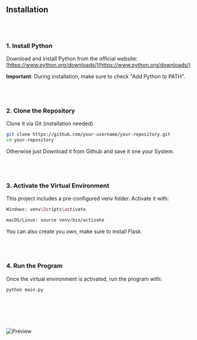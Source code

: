 ## Installation
<br></br>
### 1. Install Python
Download and install Python from the official website:  
[https://www.python.org/downloads/](https://www.python.org/downloads/)  

**Important**: During installation, make sure to check "Add Python to PATH".
<br></br><br></br>

### 2. Clone the Repository
Clone it via Git (installation needed)
```bash
git clone https://github.com/your-username/your-repository.git
cd your-repository
```
Otherwise just Download it from Github and save it one your System.
<br></br><br></br>

### 3. Activate the Virtual Environment
This project includes a pre-configured venv folder. Activate it with:
```bash
Windows: venv\Scripts\activate
```
```bash
macOS/Linux: source venv/bin/activate
``` 
You can also create you own, make sure to install Flask.
<br></br><br></br>

### 4. Run the Program
Once the virtual environment is activated, run the program with:
```bash
python main.py
```
<br></br><br></br>

![Preview](https://github.com/user-attachments/assets/29801505-1bcf-44f7-aa67-1442d9e7b7f0)
